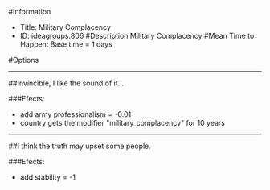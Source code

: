 #Information
 - Title: Military Complacency
 - ID: ideagroups.806
#Description
Military Complacency
#Mean Time to Happen:
Base time = 1 days

#Options

___
##Invincible, I like the sound of it...

###Efects:<ul><li>add army professionalism = -0.01</li><li>country gets the modifier "military_complacency" for 10 years</li></ul>

___
##I think the truth may upset some people.

###Efects:<ul><li>add stability = -1</li></ul>
